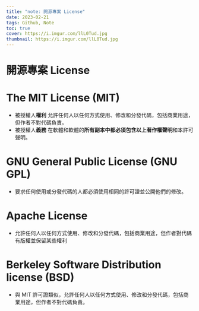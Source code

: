 ```yaml
---
title: "note: 開源專案 License"
date: 2023-02-21
tags: Github, Note
toc: true
cover: https://i.imgur.com/llL0Tud.jpg
thumbnail: https://i.imgur.com/llL0Tud.jpg
---
```


<!-- more -->
# **開源專案 License**

# The MIT License (MIT)
- 被授權人**權利**
允許任何人以任何方式使用、修改和分發代碼，包括商業用途，但作者不對代碼負責。
- 被授權人**義務**
在軟體和軟體的**所有副本中都必須包含以上著作權聲明**和本許可聲明。


# GNU General Public License (GNU GPL)
- 要求任何使用或分發代碼的人都必須使用相同的許可證並公開他們的修改。


# Apache License
- 允許任何人以任何方式使用、修改和分發代碼，包括商業用途，但作者對代碼有版權並保留某些權利

# Berkeley Software Distribution license (BSD)
- 與 MIT 許可證類似，允許任何人以任何方式使用、修改和分發代碼，包括商業用途，但作者不對代碼負責。
